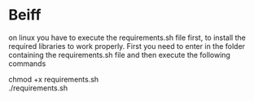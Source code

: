 # Beiff
on linux you have to execute the requirements.sh file first, to install the required libraries to work properly. First you need to enter in the folder containing the requirements.sh file and then execute the following commands

chmod +x requirements.sh</br>
./requirements.sh
